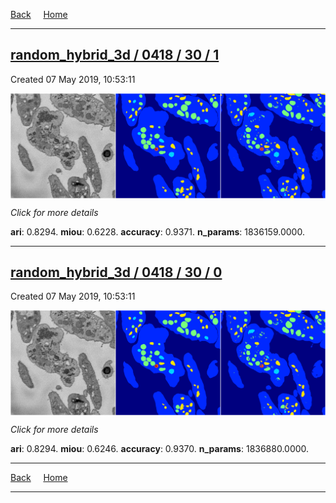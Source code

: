 
[Back](..)&nbsp;&nbsp;&nbsp;&nbsp;&nbsp;[Home](https://leapmanlab.github.io/snapshots)

---

<div class="summary"><a href="1"><h2>random_hybrid_3d / 0418 / 30 / 1</h2></a><p>Created 07 May 2019, 10:53:11
</p><a href="1"><img src="1/media/summary.png" align="center"></a><p>
<i>Click for more details</i>
</p></div>

**ari**: 0.8294. **miou**: 0.6228. **accuracy**: 0.9371. **n_params**: 1836159.0000. 

---

<div class="summary"><a href="0"><h2>random_hybrid_3d / 0418 / 30 / 0</h2></a><p>Created 07 May 2019, 10:53:11
</p><a href="0"><img src="0/media/summary.png" align="center"></a><p>
<i>Click for more details</i>
</p></div>

**ari**: 0.8294. **miou**: 0.6246. **accuracy**: 0.9370. **n_params**: 1836880.0000. 

---

[Back](..)&nbsp;&nbsp;&nbsp;&nbsp;&nbsp;[Home](https://leapmanlab.github.io/snapshots)

---
